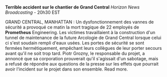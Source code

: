 **Terrible accident sur le chantier de Grand Central**
*Horizon News Broadcasting* - 20h30 EST

GRAND CENTRAL, MANHATTAN : Un dysfonctionnement des vannes de sécurité a provoqué ce matin la mort tragique de 22 employés de **Prometheus** Engineering. Les victimes travaillaient à la construction d'un tunnel de maintenance de la future Arcologie de Grand Central lorsque celui ci s'est soudain rempli d'eaux usées. Les portes de sécurité se sont fermées hermétiquement, empêchant leurs collègues de leur porter secours avant qu'il ne soit trop tard. 
Piotr Grozny, le responsable du projet, a annoncé que sa corporation prouverait qu'il s'agissait d'un sabotage, mais a refusé de répondre aux questions de la presse sur les effets que pourrait avoir l'incident sur le projet dans son ensemble. Read more.
